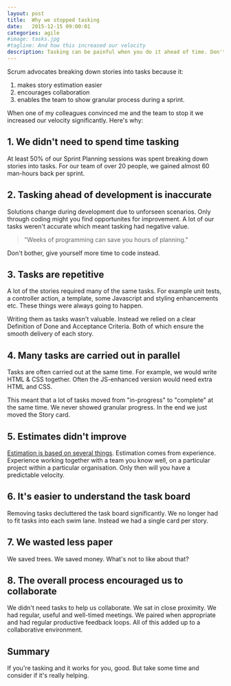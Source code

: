 ```yaml
---
layout: post
title:  Why we stopped tasking
date:   2015-12-15 09:00:01
categories: agile
#image: tasks.jpg
#tagline: And how this increased our velocity
description: Tasking can be painful when you do it ahead of time. Don't blindly follow Scrum. Question everything. Increase velocity.
---
```


Scrum advocates breaking down stories into tasks because it:

1. makes story estimation easier
2. encourages collaboration
3. enables the team to show granular process during a sprint.

When one of my colleagues convinced me and the team to stop it we increased our velocity significantly. Here's why:

## 1. We didn't need to spend time tasking

At least 50% of our Sprint Planning sessions was spent breaking down stories into tasks. For our team of over 20 people, we gained almost 60 man-hours back per sprint.

## 2. Tasking ahead of development is inaccurate

Solutions change during development due to unforseen scenarios. Only through coding might you find opportunites for improvement. A lot of our tasks weren't accurate which meant tasking had negative value.

> "Weeks of programming can save you hours of planning."

Don't bother, give yourself more time to code instead.

## 3. Tasks are repetitive

A lot of the stories required many of the same tasks. For example unit tests, a controller action, a template, some Javascript and styling enhancements etc. These things were always going to happen.

Writing them as tasks wasn't valuable. Instead we relied on a clear Definition of Done and Acceptance Criteria. Both of which ensure the smooth delivery of each story.

## 4. Many tasks are carried out in parallel

Tasks are often carried out at the same time. For example, we would  write HTML & CSS together. Often the JS-enhanced version would need extra HTML and CSS.

This meant that a lot of tasks moved from "in-progress" to "complete" at the same time. We never showed granular progress. In the end we just moved the Story card.

## 5. Estimates didn't improve

[Estimation is based on several things](http://illustratedagile.com/2012/11/13/the-5-stages-of-user-story-sizing/). Estimation comes from experience. Experience working together with a team you know well, on a particular project within a particular organisation. Only then will you have a predictable velocity.

## 6. It's easier to understand the task board

Removing tasks decluttered the task board significantly. We no longer had to fit tasks into each swim lane. Instead we had a single card per story.

## 7. We wasted less paper

We saved trees. We saved money. What's not to like about that?

## 8. The overall process encouraged us to collaborate

We didn't need tasks to help us collaborate. We sat in close proximity. We had regular, useful and well-timed meetings. We paired when appropriate and had regular productive feedback loops. All of this added up to a collaborative environment.

## Summary

If you're tasking and it works for you, good. But take some time and consider if it's really helping.